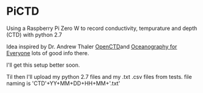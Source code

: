 # PiCTD
Using a Raspberry Pi Zero W to record conductivity, tempurature and depth (CTD)
with python 2.7 

Idea inspired by Dr. Andrew Thaler
[OpenCTD](https://github.com/OceanographyforEveryone/OpenCTD)and 
[Oceanography for Everyone](http://us11.campaign-archive1.com/home/?u=bbe1875ee67aa199087ef6805&id=9127339d31)
lots of good info there. 

I'll get this setup better soon. 

Til then I'll upload my
python 2.7 files and my .txt .csv files from tests. file naming is 'CTD'+YY+MM+DD+HH+MM+'.txt'
